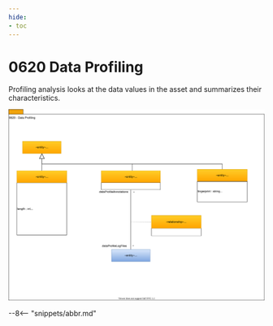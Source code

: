 ```yaml
---
hide:
- toc
---
```


<!-- SPDX-License-Identifier: CC-BY-4.0 -->
<!-- Copyright Contributors to the ODPi Egeria project. -->

# 0620 Data Profiling

Profiling analysis looks at the data values
in the asset and summarizes their characteristics.

![UML](0620-Data-Profiling.svg)

--8<-- "snippets/abbr.md"